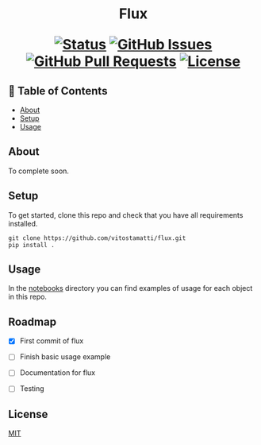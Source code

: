
<h1 align="center">
  Flux
</ha>

[![Status](https://img.shields.io/badge/status-active-success.svg)]()
[![GitHub Issues](https://img.shields.io/github/issues/vitostamatti/flux.svg)](https://github.com/vitostamatti/flux/issues)
[![GitHub Pull Requests](https://img.shields.io/github/issues-pr/vitostamatti/flux.svg)](https://github.com/vitostamatti/flux/pulls)
[![License](https://img.shields.io/badge/license-MIT-blue.svg)](/LICENSE)

## 📝 Table of Contents


- [About](#about)
- [Setup](#setup)
- [Usage](#usage)



## About <a name = "about"></a>

To complete soon.

## Setup <a name = "setup"></a>

To get started, clone this repo and check that you have all requirements installed.

```
git clone https://github.com/vitostamatti/flux.git
pip install .
``` 

## Usage <a name = "usage"></a>

In the [notebooks](/notebooks/) directory you can find examples of
usage for each object in this repo.


## Roadmap

- [X] First commit of flux
- [ ] Finish basic usage example
- [ ] Documentation for flux
- [ ] Testing


## License
[MIT](LICENSE.txt)
